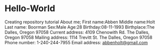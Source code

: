 # Hello-World
Creating repository tutorial
About me;
First name:Abben
Middle name:Holt
Last name: Boorman
Sex:Male
Age:28
Birthday:08-11-1993
Birthplace:The Dalles, Oregon 97058
Current address: 4109 Chenowith Rd. The Dalles, Oregon 97058
Mailing address: 1114 Trevitt St. The Dalles, Oregon 97058
Phone number: 1-240-244-7955
Email address: abbenholt@gmail.com
